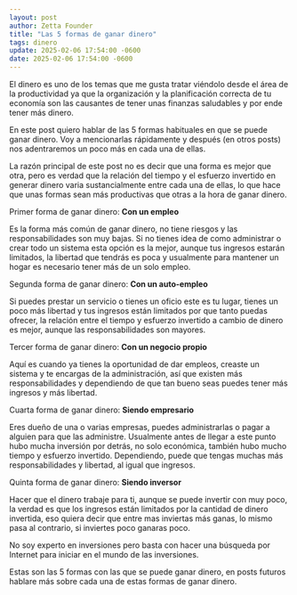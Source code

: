 ```yaml
---
layout: post
author: Zetta Founder
title: "Las 5 formas de ganar dinero"
tags: dinero
update: 2025-02-06 17:54:00 -0600
date: 2025-02-06 17:54:00 -0600
---
```

El dinero es uno de los temas que me gusta tratar viéndolo desde el área de la productividad ya que la organización y la planificación correcta de tu economía son las causantes de tener unas finanzas saludables y por ende tener más dinero.

En este post quiero hablar de las 5 formas habituales en que se puede ganar dinero. Voy a mencionarlas rápidamente y después (en otros posts) nos adentraremos un poco más en cada una de ellas.

La razón principal de este post no es decir que una forma es mejor que otra, pero es verdad que la relación del tiempo y el esfuerzo invertido en generar dinero varia sustancialmente entre cada una de ellas, lo que hace que unas formas sean más productivas que otras a la hora de ganar dinero.

Primer forma de ganar dinero: **Con un empleo**

Es la forma más común de ganar dinero, no tiene riesgos y las responsabilidades son muy bajas. Si no tienes idea de como administrar o crear todo un sistema esta opción es la mejor, aunque tus ingresos estarán limitados, la libertad que tendrás es poca y usualmente para mantener un hogar es necesario tener más de un solo empleo.

Segunda forma de ganar dinero: **Con un auto-empleo**

Si puedes prestar un servicio o tienes un oficio este es tu lugar, tienes un poco más libertad y tus ingresos están limitados por que tanto puedas ofrecer, la relación entre el tiempo y esfuerzo invertido a cambio de dinero es mejor, aunque las responsabilidades son mayores.

Tercer forma de ganar dinero: **Con un negocio propio**

Aquí es cuando ya tienes la oportunidad de dar empleos, creaste un sistema y te encargas de la administración, así que existen más responsabilidades y dependiendo de que tan bueno seas puedes tener más ingresos y más libertad.

Cuarta forma de ganar dinero: **Siendo empresario**

Eres dueño de una o varias empresas, puedes administrarlas o pagar a alguien para que las administre. Usualmente antes de llegar a este punto hubo mucha inversión por detrás, no solo económica, también hubo mucho tiempo y esfuerzo invertido. Dependiendo, puede que tengas muchas más responsabilidades y libertad, al igual que ingresos.

Quinta forma de ganar dinero: **Siendo inversor**

Hacer que el dinero trabaje para ti, aunque se puede invertir con muy poco, la verdad es que los ingresos están limitados por la cantidad de dinero invertida, eso quiera decir que entre mas inviertas más ganas, lo mismo pasa al contrario, si inviertes poco ganaras poco.

No soy experto en inversiones pero basta con hacer una búsqueda por Internet para iniciar en el mundo de las inversiones.

Estas son las 5 formas con las que se puede ganar dinero, en posts futuros hablare más sobre cada una de estas formas de ganar dinero.